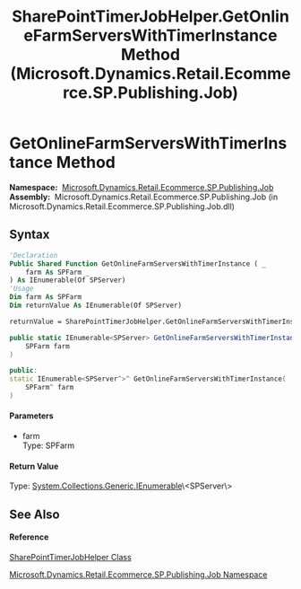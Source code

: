 ﻿---
title: SharePointTimerJobHelper.GetOnlineFarmServersWithTimerInstance Method  (Microsoft.Dynamics.Retail.Ecommerce.SP.Publishing.Job)
TOCTitle: GetOnlineFarmServersWithTimerInstance Method
ms:assetid: M:Microsoft.Dynamics.Retail.Ecommerce.SP.Publishing.Job.SharePointTimerJobHelper.GetOnlineFarmServersWithTimerInstance(Microsoft.SharePoint.Administration.SPFarm)
ms:mtpsurl: https://technet.microsoft.com/en-us/library/microsoft.dynamics.retail.ecommerce.sp.publishing.job.sharepointtimerjobhelper.getonlinefarmserverswithtimerinstance(v=AX.60)
ms:contentKeyID: 65317016
ms.date: 05/18/2015
mtps_version: v=AX.60
f1_keywords:
- Microsoft.Dynamics.Retail.Ecommerce.SP.Publishing.Job.SharePointTimerJobHelper.GetOnlineFarmServersWithTimerInstance
dev_langs:
- CSharp
- C++
- VB
---

# GetOnlineFarmServersWithTimerInstance Method

**Namespace:**  [Microsoft.Dynamics.Retail.Ecommerce.SP.Publishing.Job](microsoft-dynamics-retail-ecommerce-sp-publishing-job-namespace.md)  
**Assembly:**  Microsoft.Dynamics.Retail.Ecommerce.SP.Publishing.Job (in Microsoft.Dynamics.Retail.Ecommerce.SP.Publishing.Job.dll)

## Syntax

``` vb
'Declaration
Public Shared Function GetOnlineFarmServersWithTimerInstance ( _
    farm As SPFarm _
) As IEnumerable(Of SPServer)
'Usage
Dim farm As SPFarm
Dim returnValue As IEnumerable(Of SPServer)

returnValue = SharePointTimerJobHelper.GetOnlineFarmServersWithTimerInstance(farm)
```

``` csharp
public static IEnumerable<SPServer> GetOnlineFarmServersWithTimerInstance(
    SPFarm farm
)
```

``` c++
public:
static IEnumerable<SPServer^>^ GetOnlineFarmServersWithTimerInstance(
    SPFarm^ farm
)
```

#### Parameters

  - farm  
    Type: SPFarm  

#### Return Value

Type: [System.Collections.Generic.IEnumerable](https://technet.microsoft.com/en-us/library/9eekhta0\(v=ax.60\))\<SPServer\>  

## See Also

#### Reference

[SharePointTimerJobHelper Class](sharepointtimerjobhelper-class-microsoft-dynamics-retail-ecommerce-sp-publishing-job.md)

[Microsoft.Dynamics.Retail.Ecommerce.SP.Publishing.Job Namespace](microsoft-dynamics-retail-ecommerce-sp-publishing-job-namespace.md)

